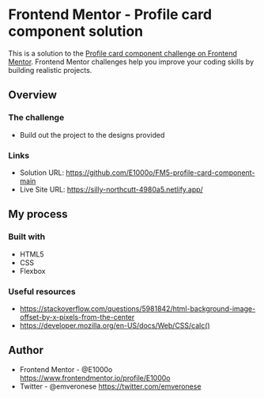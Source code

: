 # Frontend Mentor - Profile card component solution

This is a solution to the [Profile card component challenge on Frontend Mentor](https://www.frontendmentor.io/challenges/profile-card-component-cfArpWshJ). Frontend Mentor challenges help you improve your coding skills by building realistic projects. 

## Overview

### The challenge

- Build out the project to the designs provided

### Links

- Solution URL: https://github.com/E1000o/FM5-profile-card-component-main
- Live Site URL: https://silly-northcutt-4980a5.netlify.app/

## My process

### Built with

- HTML5
- CSS
- Flexbox

### Useful resources

- https://stackoverflow.com/questions/5981842/html-background-image-offset-by-x-pixels-from-the-center
- https://developer.mozilla.org/en-US/docs/Web/CSS/calc()

## Author

- Frontend Mentor - @E1000o https://www.frontendmentor.io/profile/E1000o
- Twitter - @emveronese https://twitter.com/emveronese